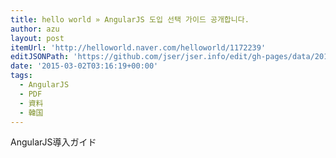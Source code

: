 ```yaml
---
title: hello world » AngularJS 도입 선택 가이드 공개합니다.
author: azu
layout: post
itemUrl: 'http://helloworld.naver.com/helloworld/1172239'
editJSONPath: 'https://github.com/jser/jser.info/edit/gh-pages/data/2015/03/index.json'
date: '2015-03-02T03:16:19+00:00'
tags:
  - AngularJS
  - PDF
  - 資料
  - 韓国
---
```

AngularJS導入ガイド
